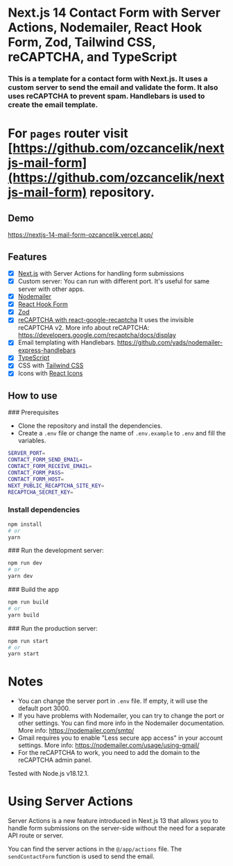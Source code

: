 # Next.js 14 Contact Form with Server Actions, Nodemailer, React Hook Form, Zod, Tailwind CSS, reCAPTCHA, and TypeScript

### This is a template for a contact form with Next.js. It uses a custom server to send the email and validate the form. It also uses reCAPTCHA to prevent spam. Handlebars is used to create the email template.

# For `pages` router visit [https://github.com/ozcancelik/nextjs-mail-form](https://github.com/ozcancelik/nextjs-mail-form) repository.

## Demo

https://nextjs-14-mail-form-ozcancelik.vercel.app/

## Features

- [x] [Next.js](https://nextjs.org/) with Server Actions for handling form submissions
- [x] Custom server: You can run with different port. It's useful for same server with other apps.
- [x] [Nodemailer](https://nodemailer.com/)
- [x] [React Hook Form](https://react-hook-form.com/)
- [x] [Zod](https://zod.dev)
- [x] [reCAPTCHA with react-google-recaptcha](https://github.com/dozoisch/react-google-recaptcha) It uses the invisible reCAPTCHA v2.
      More info about reCAPTCHA: https://developers.google.com/recaptcha/docs/display
- [x] Email templating with Handlebars. https://github.com/yads/nodemailer-express-handlebars
- [x] [TypeScript](https://www.typescriptlang.org/)
- [x] CSS with [Tailwind CSS](https://tailwindcss.com/)
- [x] Icons with [React Icons](https://react-icons.github.io/react-icons/)

## How to use

### Prerequisites

- Clone the repository and install the dependencies.
- Create a `.env` file or change the name of `.env.example` to `.env` and fill the variables.

```bash
SERVER_PORT=
CONTACT_FORM_SEND_EMAIL=
CONTACT_FORM_RECEIVE_EMAIL=
CONTACT_FORM_PASS=
CONTACT_FORM_HOST=
NEXT_PUBLIC_RECAPTCHA_SITE_KEY=
RECAPTCHA_SECRET_KEY=
```

### Install dependencies

```bash
npm install
# or
yarn
```

### Run the development server:

```bash
npm run dev
# or
yarn dev
```

### Build the app

```bash
npm run build
# or
yarn build
```

### Run the production server:

```bash
npm run start
# or
yarn start
```

# Notes

- You can change the server port in `.env` file. If empty, it will use the default port 3000.
- If you have problems with Nodemailer, you can try to change the port or other settings. You can find more info in the Nodemailer documentation. More info: https://nodemailer.com/smtp/
- Gmail requires you to enable "Less secure app access" in your account settings. More info: https://nodemailer.com/usage/using-gmail/
- For the reCAPTCHA to work, you need to add the domain to the reCAPTCHA admin panel.

Tested with Node.js v18.12.1.

# Using Server Actions

Server Actions is a new feature introduced in Next.js 13 that allows you to handle form submissions on the server-side without the need for a separate API route or server.

You can find the server actions in the `@/app/actions` file. The `sendContactForm` function is used to send the email.
